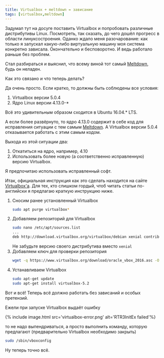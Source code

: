 ```yaml
---
title: Virtualbox + meltdown = зависание
tags: [virtualbox,meltdown]
---
```


Задумал тут на досуге поставить Virtualbox и попробовать различные дистрибутивы Linux. Посмотреть, так сказать, до чего дошёл прогресс в области линуксостроения.
Оданко ждало меня разочарование: как только я запускал какую-либо виртуальную машину моя система конкретно зависала. Окончательно и бесповоротно. И ведь работало раньше без проблем. 

Стал разбираться и выяснил, что всему виной тот самый [Meltdown](https://ru.wikipedia.org/wiki/Meltdown_(%D1%83%D1%8F%D0%B7%D0%B2%D0%B8%D0%BC%D0%BE%D1%81%D1%82%D1%8C)), будь он неладен.

Как это связано и что теперь делать?
<!--more-->

Да очень просто. Если кратко, то должны быть соблюдены все условия:

1. Virtualbox версии 5.0.4
2. Ядро Linux версии 4.13.0-*

Всё это удивительным образом сходится в Ubuntu 16.04.* LTS.

А если более развёрнуто, то ядро 4.13.0 содержит в себе код для исправления ситуации с тем самым [Meltdown](https://ru.wikipedia.org/wiki/Meltdown_(%D1%83%D1%8F%D0%B7%D0%B2%D0%B8%D0%BC%D0%BE%D1%81%D1%82%D1%8C)). А Virtualbox версии 5.0.4 отказывается работать с этим самым кодом. 

Выхода из этой ситуации два:

1. Откатиться на ядро, например, 4.10
2. Использовать более новую (а соответственно исправленную) версию Virtualbox.

Я предпочитаю использовать исправленный софт. 

Итак, официальная инструкция как это сделать находится на сайте [Virtualbox'а](https://www.virtualbox.org/wiki/Linux_Downloads). Для тех, кто слишком гордый, чтоб читать статьи по-английски я предлагаю краткую инструкцию ниже.

1. Сносим ранее установленный Virtualbox
    ```bash
    sudo apt purge virtualbox*
    ```
2. Добавляем репозиторий для Virtualbox
    ```bash
    sudo nano /etc/apt/sources.list
    ...
    deb http://download.virtualbox.org/virtualbox/debian xenial contrib
    ```
    Не забудьте версию своего дистрибутива вместо ```xenial```
3. Добавляем ключ для проверки репозитория
    ```bash
    wget -q https://www.virtualbox.org/download/oracle_vbox_2016.asc -O- | sudo apt-key add -
    ```
4. Устанавливаем Virtualbox
    ```bash
    sudo apt-get update
    sudo apt-get install virtualbox-5.2
    ```

Вот и всё! Теперь всё должно работать без зависаний и особых претензий. 

Ежели при запуске Virtualbox выдаёт ошибку

{% include image.html src='virtualbox-error.png' alt='RTR3InitEx failed'%}

то не надо выпендриваться, а просто выполнить команду, которую предлагают (предварительно Virtualbox необходимо закрыть)
```bash
sudo /sbin/vboxconfig
```

Ну теперь точно всё.